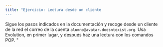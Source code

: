 ```yaml
---
title: "Ejercicio: Lectura desde un cliente
---
```


Sigue los pasos indicados en la documentación y recoge desde un cliente de la red el correo de la cuenta `alumno@avatar.doesntexist.org`. Usa Evolution, en primer lugar, y después haz una lectura con los comandos POP.
"